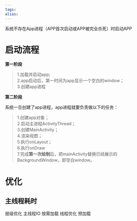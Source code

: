 ```yaml
---
tags: 
alias:
---
```

系统不存在App进程（APP首次启动或APP被完全杀死）时启动APP
# 启动流程
**第一阶段**

> 1.加载并启动app;  
> 2.app启动后，第一时间为app显示一个空白的window；  
> 3.创建app进程

**第二阶段**

系统一旦创建了app进程，app进程就要负责做以下的任务：

> 1.创建app对象；  
> 2.启动主进程ActivityThread；  
> 3.创建MainActivity；  
> 4.渲染视图；  
> 5.执行onLayout；  
> 6.执行onDraw  
> 7.完成**第一次绘制**后，把mainActivity替换已经展示的BackgroundWindow，即空白window。

# 优化
## 主线程耗时
层级优化
主线程IO
按需加载
线程优化
预加载
